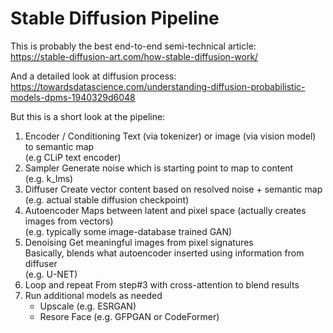 # Stable Diffusion Pipeline

This is probably the best end-to-end semi-technical article:  
<https://stable-diffusion-art.com/how-stable-diffusion-work/>

And a detailed look at diffusion process:
<https://towardsdatascience.com/understanding-diffusion-probabilistic-models-dpms-1940329d6048>

But this is a short look at the pipeline:

1. Encoder / Conditioning
   Text (via tokenizer) or image (via vision model) to semantic map  
   (e.g CLiP text encoder)  
2. Sampler
   Generate noise which is starting point to map to content  
   (e.g. k_lms)  
3. Diffuser
   Create vector content based on resolved noise + semantic map  
   (e.g. actual stable diffusion checkpoint)  
4. Autoencoder
   Maps between latent and pixel space (actually creates images from vectors)  
   (e.g. typically some image-database trained GAN)  
5. Denoising
   Get meaningful images from pixel signatures  
   Basically, blends what autoencoder inserted using information from diffuser  
   (e.g. U-NET)
6. Loop and repeat
   From step#3 with cross-attention to blend results  
7. Run additional models as needed  
   - Upscale (e.g. ESRGAN)  
   - Resore Face (e.g. GFPGAN or CodeFormer)  
